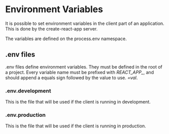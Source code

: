 # Environment Variables

It is possible to set environment variables in the client part of an application. This is done by the create-react-app server.

The variables are defined on the process.env namespace.

## .env files

.env files define environment variables. They must be defined in the root of a project. Every variable name must be prefixed with *REACT_APP_<NAME>*, and should append a equals sign followed by the value to use. *=val*.

### .env.development

This is the file that will be used if the client is running in development.

### .env.production

This is the file that will be used if the client is running in production.